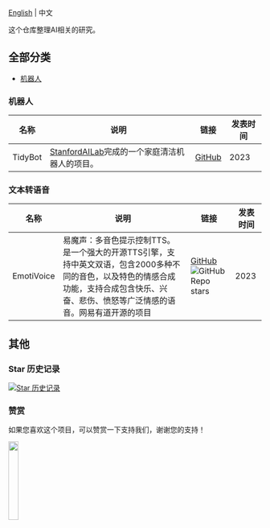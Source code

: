 [English](README.md) | 中文

这个仓库整理AI相关的研究。

## 全部分类
- [机器人](#机器人)


### 机器人
| 名称 | 说明 | 链接 | 发表时间 |
| ---- | ----------------------------- | --- | --- |
| TidyBot | [StanfordAILab](https://twitter.com/StanfordAILab)完成的一个家庭清洁机器人的项目。|[GitHub](https://github.com/jimmyyhwu/tidybot)  | 2023 |

### 文本转语音
| 名称 | 说明 | 链接 | 发表时间 |
| ---- | ----------------------------- | --- | --- |
| EmotiVoice |  易魔声：多音色提示控制TTS。是一个强大的开源TTS引擎，支持中英文双语，包含2000多种不同的音色，以及特色的情感合成功能，支持合成包含快乐、兴奋、悲伤、愤怒等广泛情感的语音。网易有道开源的项目|[GitHub](https://github.com/netease-youdao/EmotiVoice) ![GitHub Repo stars](https://img.shields.io/github/stars/netease-youdao/EmotiVoice?style=social)| 2023 |


## 其他

### Star 历史记录

[![Star 历史记录](https://api.star-history.com/svg?repos=ikaijua/Awesome-AIResearch&type=Date)](https://star-history.com/#ikaijua/Awesome-AIResearch&Date)

### 赞赏

如果您喜欢这个项目，可以赞赏一下支持我们，谢谢您的支持！

<img src="https://github.com/ikaijua/Awesome-AITools/assets/126046795/76df3881-cf88-4767-96e0-157a2bb8f585" width="20%" height="20%" />   


